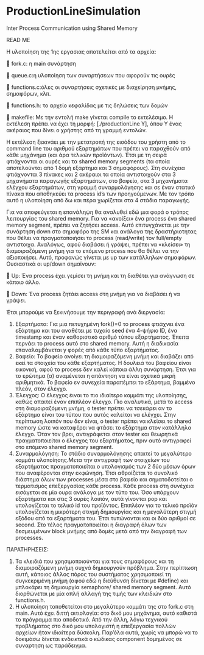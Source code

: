 # ProductionLineSimulation
Inter Process Communication using Shared Memory

READ ME

Η υλοποίηση της 1ης εργασιας αποτελείται από τα αρχεία:

 fork.c: η main συνάρτηση

 queue.c:η υλοποίηση των συναρτήσεων που αφορούν τις ουρές

 functions.c:όλες οι συναρτήσεις σχετικές με διαχείρηση μνήμης, σημαφόρων, κλπ.

 functions.h: το αρχείο κεφαλίδας με τις δηλώσεις των δομών

 makefile: Με την εντολή make γίνεται compile το εκτελέσιμο. Η εκτέλεση πρέπει να έχει
τη μορφή: [./productionLine Y], όπου Y ένας ακέραιος που δίνει ο χρήστης από τη
γραμμή εντολών.


Η εκτέλεση ξεκινάει με την μετατροπή της εισόδου του χρήστη από το command line του
αριθμού εξαρτημάτων που πρέπει να παραχθούν από κάθε μηχάνημα (και άρα τελικών
προϊόντων). Έτσι με τη σειρά φτιάχνονται οι ουρές και τα shared memory segments (τα οποία
αποτελούνται από 1 δομή εξάρτημα και 3 σημαφόρους). Στη συνέχεια φτιάχνονται 3 πίνακες και
2 ακέραιοι τα οποία αντιστοιχούν στα 3 μηχανήματα παραγωγής εξαρτημάτων, στο βαφείο, στα
3 μηχανήματα ελέγχου εξαρτημάτων, στη γραμμή συναρμολόγησης και σε έναν στατικό πίνακα
που αποθηκεύει τα process id’s των προηγούμενων. Με τον τρόπο αυτό η υλοποίηση από δω
και πέρα χωρίζεται στα 4 στάδια παραγωγής.

Για να αποφεύγεται η επανάληψη θα αναλυθεί εδώ μια φορά ο τρόπος λειτουργίας του shared
memory. Για να «ανοίξει» ένα process ένα shared memory segment, πρέπει να ζητήσει access.
Αυτό επιτυγχάνεται με την συνάρτηση down στο σημαφόρο της SM και ανάλογα της
δραστήριοτητας που θέλει να πραγματοποιήσει το process (read/write) τον full/empty
αντιστοιχα. Αναλόγως, αφού διαβάσει ή γράψει, πρέπει να «κλείσει» τη διαμοιραζόμενη μνήμη
για το επόμενο process που θα θέλει να την αξιοποιήσει. Αυτό, προφανώς γίνεται με up των
κατάλληλων σημαφόρων. Ουσιαστικά οι up/down σημαίνουν:

 Up: Ένα process έχει γεμίσει τη μνήμη και τη διαθέτει για ανάγνωση σε κάποιο άλλο.

 Down: Ένα process ζητάει access στη μνήμη για να διαβάσει ή να γράψει.

Έτσι μπορούμε να ξεκινήσουμε την περιγραφή ανά διεργασία:

1. Εξαρτήματα: Για μια πετυχημένη fork()=0 το process φτιάχνει ένα εξάρτημα και του
αναθέτει με τυχαίο seed ένα 4-ψήφιο ID, ένα timestamp και έναν καθοριστικό αριθμό
τύπου εξαρτήματος. Έπειτα περνάει το process αυτό στο shared memory. Αυτή η
διαδικασία επαναλαμβάνεται y φορές από κάθε τύπο εξαρτήματος.
2. Βαφείο: Το βαφείο ανοίγει τη διαμοιραζόμενη μνήμη και διαβάζει από εκεί τα στοιχεία του
κάθε εξαρτήματος. Η δουλειά του βαφείου είναι εικονική, αφού το process δεν καλεί
κάποια άλλη συνάρτηση. Έτσι για το ερώτημα (α) αναμένεται η απάντηση να είναι 
σχετικά μικρή αριθμητικά. Το βαφείο εν συνεχεία παραπέμπει το εξάρτημα, βαμμένο
πλεόν, στον έλεγχο.
3. Έλεγχος: Ο έλεγχος έιναι το πιο ιδιαίτερο κομμάτι της υλοποίησης, καθώς απαιτεί έναν
επιπλέον έλεγχο. Πιο αναλυτικά, μετά το access στη διαμοιραζόμενη μνήμη, ο tester
πρέπει να τσεκάρει αν το εξάρτημα είναι του τύπου που αυτός καλείται να ελέγχει. Στην
περίπτωση λοιπόν που δεν είναι, ο tester πρέπει να κλείσει το shared memory ώστε να
καταφέρει να φτάσει το εξάρτημα στον κατάλληλο έλεγχο. Όταν τον βρει, αντιγράφεται
στον tester και θεωρητικά πραγματοποιείται ο έλεγχος του εξαρτήματος, πριν αυτό
αντιγραφεί στο επόμενο shared memory segment.
4. Συναρμολόγηση: Το στάδιο συναρμολόγησης απαιτεί το μεγαλύτερο κομμάτι
υλοποίησης.Μετα την αντιγραφή των στοιχείων του εξαρτήματος πραγματοποιείται ο
υπολογισμός των 2 δύο μέσων όρων που αναφέρονται στην εκφώνηση. Έτσι αθροίζεται
το συνολικό διάστημα όλων των processes μέσα στο βαφείο και σηματοδοτείται ο
τερματισμός επεξεργασίας κάθε process. Κάθε process στη συνέχεια εισάγεται σε μία
ουρα ανάλογα με τον τύπο του. Όσο υπάρχουν εξαρτήματα και στις 3 ουρές λοιπόν, αυτά
γίνονται pop και υπολογίζεται το τελικό id του προϊόντος. Επιπλέον για το τελικό προϊόν
υπολογίζεται η μικρότερη στιγμή δημιουργίας και η μεγαλύτερη στιγμή εξόδου από τα
εξαρτήματα του. Έτσι τυπώνονται και οι δύο αριθμοί σε second.
Στο τέλος πραγματοποιείται η διαγραφή όλων των δεσμευμένων block μνήμης από δομές μετά
από την διαγραφή των processes.


ΠΑΡΑΤΗΡΗΣΕΙΣ:

1. Τα κλειδιά που χρησιμοποιούνται για τους σημαφόρους και τη διαμοιραζόμενη μνήμη συχνά
δημιουργούν πρόβλημα. Στην περίπτωση αυτή, κάποιος άλλος πόρος του συστήματος
χρησιμοποιεί τη συγκεκριμένη μνήμη (αφού εδώ η διεύθυνση δίνεται με #define) και
μπλοκάρει τη δημιουργία semaphore/ shared memory segment. Αυτό διορθώνεται με μία
απλή αλλαγή της τιμής των κλειδιών στο functions.h.
2. Η υλοποίηση τοποθετείται στο μεγαλύτερο κομμάτι της στο fork.c στη main. Αυτό έχει διττή
αιτιολογία: στο δικό μου μηχάνημα, αυτό καθιστά το πρόγραμμα πιο αποδοτικό. Από την
άλλη, λόγω τεχνικού προβλήματος στο δικό μου υπολογιστή η επεξεργασία πολλών αρχείων
ήταν ιδιαίτερα δύσκολη. Παρ’όλα αυτά, χωρίς να μπορώ να το δοκιμάσω δίνεται ενδεικτικά ο
κώδικας component δομημένος σε συναρτηση ως παράδειγμα.
